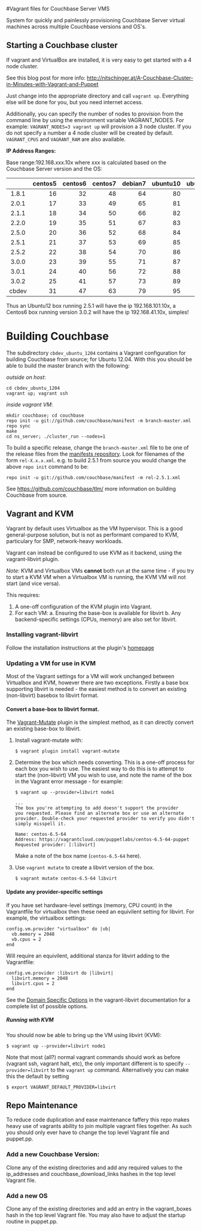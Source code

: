 #Vagrant files for Couchbase Server VMS

System for quickly and painlessly provisioning Couchbase Server virtual machines across multiple Couchbase versions and OS's.
## Starting a Couchbase cluster

If vagrant and VirtualBox are installed, it is very easy to get started with a 4 node cluster.

See this blog post for more info: http://nitschinger.at/A-Couchbase-Cluster-in-Minutes-with-Vagrant-and-Puppet

Just change into the appropriate directory and call `vagrant up`. Everything else will be done for you, but you need
internet access.

Additionally, you can specify the number of nodes to provision from the command line by using the environment variable VAGRANT_NODES. For example: `VAGRANT_NODES=3 vagrant up` will provision a 3 node cluster. If you do not specify a number a 4 node cluster will be created by default. `VAGRANT_CPUS` and `VAGRANT_RAM` are also available.

**IP Address Ranges:**

Base range:192.168.xxx.10x where xxx is calculated based on the Couchbase Server version and the OS:

|       |  centos5  |  centos6  |  centos7  |  debian7  |  ubuntu10 |  ubuntu12 |  ubuntu14 |  windows  |
|:-----:|----------:|----------:|----------:|----------:|----------:|----------:|----------:|----------:|
| 1.8.1 |        16 |        32 |        48 |        64 |        80 |        96 |       112 |       128 |
| 2.0.1 |        17 |        33 |        49 |        65 |        81 |        97 |       113 |       129 |
| 2.1.1 |        18 |        34 |        50 |        66 |        82 |        98 |       114 |       130 |
| 2.2.0 |        19 |        35 |        51 |        67 |        83 |        99 |       115 |       131 |
| 2.5.0 |        20 |        36 |        52 |        68 |        84 |       100 |       116 |       132 |
| 2.5.1 |        21 |        37 |        53 |        69 |        85 |       101 |       117 |       133 |
| 2.5.2 |        22 |        38 |        54 |        70 |        86 |       102 |       118 |       134 |
| 3.0.0 |        23 |        39 |        55 |        71 |        87 |       103 |       119 |       135 |
| 3.0.1 |        24 |        40 |        56 |        72 |        88 |       104 |       120 |       136 |
| 3.0.2 |        25 |        41 |        57 |        73 |        89 |       105 |       121 |       137 |
| cbdev |        31 |        47 |        63 |        79 |        95 |       111 |       127 |       143 |

Thus an Ubuntu12 box running 2.5.1 will have the ip 192.168.101.10x, a Centos6 box running version 3.0.2 will have the ip 192.168.41.10x, simples!

# Building Couchbase

The subdirectory `cbdev_ubuntu_1204` contains a Vagrant configuration for
building Couchbase from source; for Ubuntu 12.04. With this you should be able to build the master branch with the following:

*outside on host*:

    cd cbdev_ubuntu_1204
    vagrant up; vagrant ssh

*inside vagrant VM*:

    mkdir couchbase; cd couchbase
    repo init -u git://github.com/couchbase/manifest -m branch-master.xml
    repo sync
    make
    cd ns_server; ./cluster_run --nodes=1

To build a specific release, change the `branch-master.xml` file to be one of the release files from the [manifests repository][1]. Look for filenames of the form `rel-X.x.x.xml`.
e.g. to build 2.5.1 from source you would change the above `repo init` command to be:

    repo init -u git://github.com/couchbase/manifest -m rel-2.5.1.xml

[1]: https://github.com/couchbase/manifest

See https://github.com/couchbase/tlm/ more information on building Couchbase from source.

## Vagrant and KVM

Vagrant by default uses Virtualbox as the VM hypervisor. This is a
good general-purpose solution, but is not as performant compared to
KVM, particulary for SMP, network-heavy workloads.

Vagrant can instead be configured to use KVM as it backend, using the
vagrant-libvirt plugin.

*Note:* KVM and Virtualbox VMs **cannot** both run at the same time -
if you try to start a KVM VM when a Virtualbox VM is running, the KVM
VM will not start (and vice versa).

This requires:

1.  A one-off configuration of the KVM plugin into Vagrant.
2.  For each VM:
    a.  Ensuring the base-box is available for libvirt
    b.  Any backend-specific settings (CPUs, memory) are also set for libvirt.

### Installing vagrant-libvirt

Follow the installation instructions at the plugin's [homepage](https://github.com/pradels/vagrant-libvirt#installation)


### Updating a VM for use in KVM

Most of the Vagrant settings for a VM will work unchanged between
Virtualbox and KVM, however there are two exceptions. Firstly a base
box supporting libvirt is needed - the easiest method is to convert an
existing (non-libvirt) basebox to libvirt format.

#### Convert a base-box to libvirt format.

The [Vagrant-Mutate](https://github.com/sciurus/vagrant-mutate) plugin
is the simplest method, as it can directly convert an existing
base-box to libvirt.

1.  Install vagrant-mutate with:

        $ vagrant plugin install vagrant-mutate

2.  Determine the box which needs converting. This is a one-off
    process for each box you wish to use. The easiest way to do this
    is to attempt to start the (non-libvirt) VM you wish to use, and
    note the name of the box in the Vagrant error message - for example:

        $ vagrant up --provider=libvirt node1

        ...
        The box you're attempting to add doesn't support the provider
        you requested. Please find an alternate box or use an alternate
        provider. Double-check your requested provider to verify you didn't
        simply misspell it.

        Name: centos-6.5-64
        Address: https://vagrantcloud.com/puppetlabs/centos-6.5-64-puppet
        Requested provider: [:libvirt]

    Make a note of the box name (`centos-6.5-64` here).

3.  Use `vagrant mutate` to create a libvirt version of the box.

        $ vagrant mutate centos-6.5-64 libvirt

#### Update any provider-specific settings

If you have set hardware-level settings (memory, CPU count) in the
Vagrantfile for virtualbox then these need an equivilent setting for
libvirt. For example, the virtualbox settings:

    config.vm.provider "virtualbox" do |vb|
      vb.memory = 2048
      vb.cpus = 2
    end

Will require an equivilent, additional stanza for libvirt adding to the Vagrantfile:

    config.vm.provider :libvirt do |libvirt|
      libvirt.memory = 2048
      libvirt.cpus = 2
    end

See the [Domain Specific Options](https://github.com/pradels/vagrant-libvirt#domain-specific-options)
in the vagrant-libvirt documentation for a complete list of possible
options.

##### Running with KVM

You should now be able to bring up the VM using libvirt (KVM):

    $ vagrant up --provider=libvirt node1


Note that most (all?) normal vagrant commands should work as before
(vagrant ssh, vagrant halt, etc), the only important different is to
specify `--provider=libvirt` to the `vagrant up`
command. Alternatively you can make this the default by setting

    $ export VAGRANT_DEFAULT_PROVIDER=libvirt

## Repo Maintenance
To reduce code duplication and ease maintenance faffery this repo makes heavy use of vagrants ability to join multiple vagrant files together. As such you should only ever have to change the top level Vagrant file and puppet.pp.

### Add a new Couchbase Version:
Clone any of the existing directories and add any required values to the ip_addresses and couchbase_download_links hashes in the top level Vagrant file.

### Add a new OS
Clone any of the existing directories and add an entry in the vagrant_boxes hash in the top level Vagrant file. You may also have to adjust the startup routine in puppet.pp.
